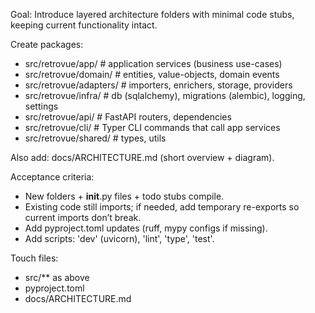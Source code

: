 Goal: Introduce layered architecture folders with minimal code stubs, keeping current functionality intact.

Create packages:

- src/retrovue/app/ # application services (business use-cases)
- src/retrovue/domain/ # entities, value-objects, domain events
- src/retrovue/adapters/ # importers, enrichers, storage, providers
- src/retrovue/infra/ # db (sqlalchemy), migrations (alembic), logging, settings
- src/retrovue/api/ # FastAPI routers, dependencies
- src/retrovue/cli/ # Typer CLI commands that call app services
- src/retrovue/shared/ # types, utils

Also add: docs/ARCHITECTURE.md (short overview + diagram).

Acceptance criteria:

- New folders + **init**.py files + todo stubs compile.
- Existing code still imports; if needed, add temporary re-exports so current imports don’t break.
- Add pyproject.toml updates (ruff, mypy configs if missing).
- Add scripts: 'dev' (uvicorn), 'lint', 'type', 'test'.

Touch files:

- src/\*\* as above
- pyproject.toml
- docs/ARCHITECTURE.md
